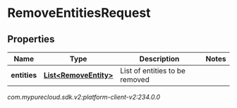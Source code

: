 # RemoveEntitiesRequest


## Properties

| Name | Type | Description | Notes |
| ------------ | ------------- | ------------- | ------------- |
| **entities** | [**List&lt;RemoveEntity&gt;**](RemoveEntity) | List of entities to be removed |  |




_com.mypurecloud.sdk.v2:platform-client-v2:234.0.0_
